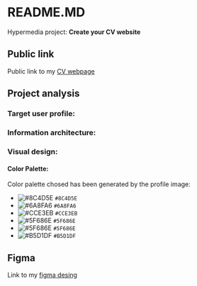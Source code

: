 # README.MD
Hypermedia project: **Create your CV website**

## Public link
Public link to my [CV webpage](https://oleksandrarman.github.io/)

## Project analysis
### Target user profile:
### Information architecture:
### Visual design:
#### Color Palette:
Color palette chosed has been generated by the profile image:
- ![#8C4D5E](https://readme-swatches.vercel.app/8C4D5E) `#8C4D5E`
- ![#6A8FA6](https://readme-swatches.vercel.app/6A8FA6) `#6A8FA6`
- ![#CCE3EB](https://readme-swatches.vercel.app/CCE3EB) `#CCE3EB`
- ![#5F686E](https://readme-swatches.vercel.app/5F686E) `#5F686E`
- ![#5F686E](https://readme-swatches.vercel.app/5F686E) `#5F686E`
- ![#B5D1DF](https://readme-swatches.vercel.app/B5D1DF) `#B5D1DF`

## Figma
Link to my [figma desing](https://oleksandrarman.github.io/)

